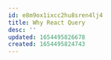 ```yaml
---
id: e8m9ox1ixcc2hu8sren4lj4
title: Why React Query
desc: ''
updated: 1654495826678
created: 1654495824743
---
```




